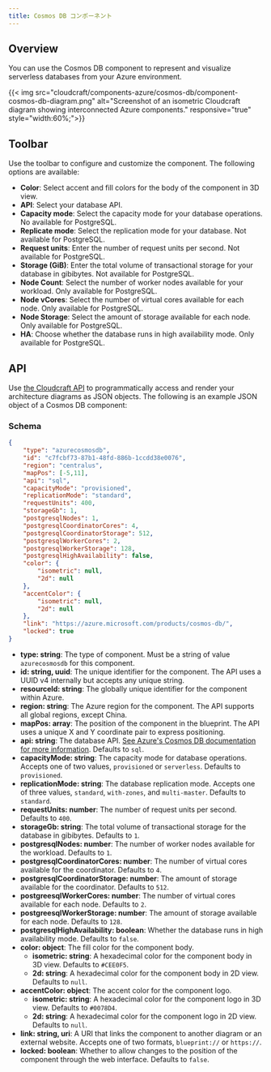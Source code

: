 ```yaml
---
title: Cosmos DB コンポーネント
---
```


## Overview

You can use the Cosmos DB component to represent and visualize serverless databases from your Azure environment.

{{< img src="cloudcraft/components-azure/cosmos-db/component-cosmos-db-diagram.png" alt="Screenshot of an isometric Cloudcraft diagram showing interconnected Azure components." responsive="true" style="width:60%;">}}

## Toolbar

Use the toolbar to configure and customize the component. The following options are available:

- **Color**: Select accent and fill colors for the body of the component in 3D view.
- **API**: Select your database API.
- **Capacity mode**: Select the capacity mode for your database operations. No available for PostgreSQL.
- **Replicate mode**: Select the replication mode for your database. Not available for PostgreSQL.
- **Request units**: Enter the number of request units per second. Not available for PostgreSQL.
- **Storage (GiB)**: Enter the total volume of transactional storage for your database in gibibytes. Not available for PostgreSQL.
- **Node Count**: Select the number of worker nodes available for your workload. Only available for PostgreSQL.
- **Node vCores**: Select the number of virtual cores available for each node. Only available for PostgreSQL.
- **Node Storage**: Select the amount of storage available for each node. Only available for PostgreSQL.
- **HA**: Choose whether the database runs in high availability mode. Only available for PostgreSQL.

## API

Use [the Cloudcraft API][1] to programmatically access and render your architecture diagrams as JSON objects. The following is an example JSON object of a Cosmos DB component:

### Schema

```json
{
    "type": "azurecosmosdb",
    "id": "c7fcbf73-87b1-48fd-886b-1ccdd38e0076",
    "region": "centralus",
    "mapPos": [-5,11],
    "api": "sql",
    "capacityMode": "provisioned",
    "replicationMode": "standard",
    "requestUnits": 400,
    "storageGb": 1,
    "postgresqlNodes": 1,
    "postgresqlCoordinatorCores": 4,
    "postgresqlCoordinatorStorage": 512,
    "postgresqlWorkerCores": 2,
    "postgresqlWorkerStorage": 128,
    "postgresqlHighAvailability": false,
    "color": {
        "isometric": null,
        "2d": null
    },
    "accentColor": {
        "isometric": null,
        "2d": null
    },
    "link": "https://azure.microsoft.com/products/cosmos-db/",
    "locked": true
}

```

- **type: string**: The type of component. Must be a string of value `azurecosmosdb` for this component.
- **id: string, uuid**: The unique identifier for the component. The API uses a UUID v4 internally but accepts any unique string.
- **resourceId: string**: The globally unique identifier for the component within Azure.
- **region: string**: The Azure region for the component. The API supports all global regions, except China.
- **mapPos: array**: The position of the component in the blueprint. The API uses a unique X and Y coordinate pair to express positioning.
- **api: string**: The database API. [See Azure's Cosmos DB documentation for more information][2]. Defaults to `sql`.
- **capacityMode: string**: The capacity mode for database operations. Accepts one of two values, `provisioned` or `serverless`. Defaults to `provisioned`.
- **replicationMode: string**: The database replication mode. Accepts one of three values, `standard`, `with-zones`, and `multi-master`. Defaults to `standard`.
- **requestUnits: number**: The number of request units per second. Defaults to `400`.
- **storageGb: string**: The total volume of transactional storage for the database in gibibytes. Defaults to `1`.
- **postgresqlNodes: number**: The number of worker nodes available for the workload. Defaults to `1`.
- **postgresqlCoordinatorCores: number**: The number of virtual cores available for the coordinator. Defaults to `4`.
- **postgresqlCoordinatorStorage: number**: The amount of storage available for the coordinator. Defaults to `512`.
- **postgreesqlWorkerCores: number**: The number of virtual cores available for each node. Defaults to `2`.
- **postgreesqlWorkerStorage: number**: The amount of storage available for each node. Defaults to `128`.
- **postgresqlHighAvailability: boolean**: Whether the database runs in high availability mode. Defaults to `false`.
- **color: object**: The fill color for the component body.
  - **isometric: string**: A hexadecimal color for the component body in 3D view. Defaults to `#CEE0F5`.
  - **2d: string**: A hexadecimal color for the component body in 2D view. Defaults to `null`.
- **accentColor: object**: The accent color for the component logo.
  - **isometric: string**: A hexadecimal color for the component logo in 3D view. Defaults to `#0078D4`.
  - **2d: string**: A hexadecimal color for the component logo in 2D view. Defaults to `null`.
- **link: string, uri**: A URI that links the component to another diagram or an external website. Accepts one of two formats, `blueprint://` or `https://`.
- **locked: boolean**: Whether to allow changes to the position of the component through the web interface. Defaults to `false`.

[1]: https://developers.cloudcraft.co/
[2]: https://learn.microsoft.com/azure/cosmos-db/